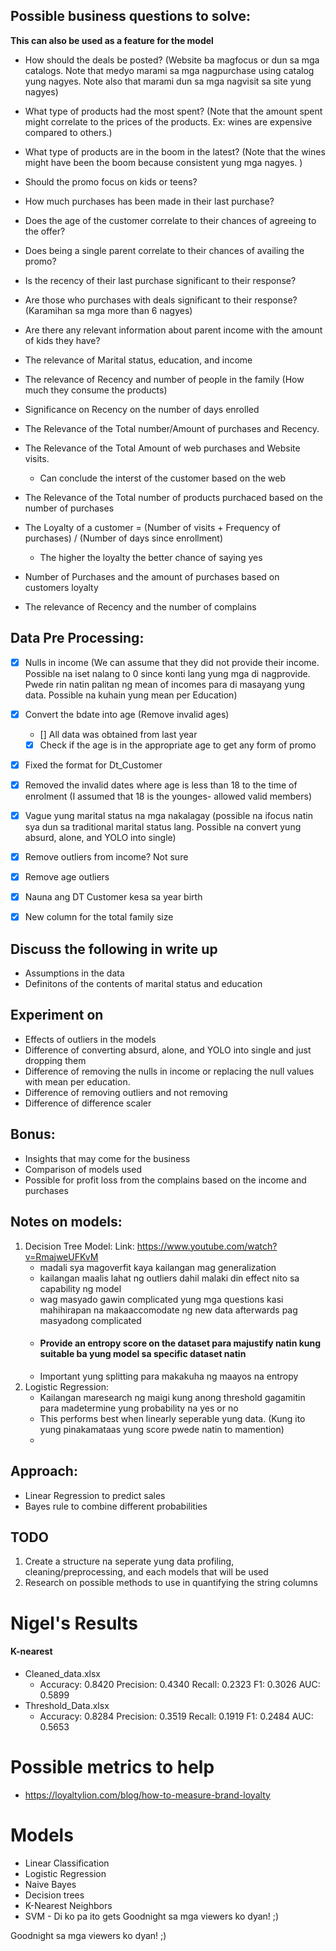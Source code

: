 ## Possible business questions to solve:

**This can also be used as a feature for the model**

- How should the deals be posted? (Website ba magfocus or dun sa mga catalogs. Note that medyo marami sa mga nagpurchase using catalog yung nagyes. Note also that marami dun sa mga nagvisit sa site yung nagyes)
- What type of products had the most spent? (Note that the amount spent might correlate to the prices of the products. Ex: wines are expensive compared to others.)
- What type of products are in the boom in the latest? (Note that the wines might have been the boom because consistent yung mga nagyes. )
- Should the promo focus on kids or teens?
- How much purchases has been made in their last purchase?
- Does the age of the customer correlate to their chances of agreeing to the offer?
- Does being a single parent correlate to their chances of availing the promo?
- Is the recency of their last purchase significant to their response?
- Are those who purchases with deals significant to their response? (Karamihan sa mga more than 6 nagyes)
- Are there any relevant information about parent income with the amount of kids they have?
- The relevance of Marital status, education, and income
- The relevance of Recency and number of people in the family (How much they consume the products)
- Significance on Recency on the number of days enrolled
- The Relevance of the Total number/Amount of purchases and Recency.
- The Relevance of the Total Amount of web purchases and Website visits.

  - Can conclude the interst of the customer based on the web
- The Relevance of the Total number of products purchaced based on the number of purchases
- The Loyalty of a customer = (Number of visits + Frequency of purchases) / (Number of days since enrollment)

  - The higher the loyalty the better chance of saying yes
- Number of Purchases and the amount of purchases based on customers loyalty
- The relevance of Recency and the number of complains

## Data Pre Processing:

- [X] Nulls in income (We can assume that they did not provide their income. Possible na iset nalang to 0 since konti lang yung mga di nagprovide. Pwede rin natin palitan ng mean of incomes para di masayang yung data. Possible na kuhain yung mean per Education)
- [X] Convert the bdate into age (Remove invalid ages)

  - [] All data was obtained from last year

  - [X] Check if the age is in the appropriate age to get any form of promo
- [X] Fixed the format for Dt_Customer
- [X] Removed the invalid dates where age is less than 18 to the time of enrolment (I assumed that 18 is the younges- allowed valid members)
- [X] Vague yung marital status na mga nakalagay (possible na ifocus natin sya dun sa traditional marital status lang. Possible na convert yung absurd, alone, and YOLO into single)
- [X] Remove outliers from income? Not sure
- [X] Remove age outliers
- [X] Nauna ang DT Customer kesa sa year birth
- [X] New column for the total family size

## Discuss the following in write up

- Assumptions in the data
- Definitons of the contents of marital status and education

## Experiment on

- Effects of outliers in the models
- Difference of converting absurd, alone, and YOLO into single and just dropping them
- Difference of removing the nulls in income or replacing the null values with mean per education.
- Difference of removing outliers and not removing
- Difference of difference scaler

## Bonus:

- Insights that may come for the business
- Comparison of models used
- Possible for profit loss from the complains based on the income and purchases

## Notes on models:

1. Decision Tree Model:
   Link: https://www.youtube.com/watch?v=RmajweUFKvM
   - madali sya magoverfit kaya kailangan mag generalization
   - kailangan maalis lahat ng outliers dahil malaki din effect nito sa capability ng model
   - wag masyado gawin complicated yung mga questions kasi mahihirapan na makaaccomodate ng new data afterwards pag masyadong complicated
   - #### Provide an entropy score on the dataset para majustify natin kung suitable ba yung model sa specific dataset natin
   - Important yung splitting para makakuha ng maayos na entropy
2. Logistic Regression:
   - Kailangan maresearch ng maigi kung anong threshold gagamitin para madetermine yung probability na yes or no
   - This performs best when linearly seperable yung data. (Kung ito yung pinakamataas yung score pwede natin to mamention)
   - 

## Approach:

- Linear Regression to predict sales
- Bayes rule to combine different probabilities

## TODO

1. Create a structure na seperate yung data profiling, cleaning/preprocessing, and each models that will be used
2. Research on possible methods to use in quantifying the string columns


# Nigel's Results

#### K-nearest

- Cleaned_data.xlsx
  - Accuracy: 0.8420
    Precision: 0.4340
    Recall: 0.2323
    F1: 0.3026
    AUC: 0.5899
- Threshold_Data.xlsx
  - Accuracy: 0.8284
    Precision: 0.3519
    Recall: 0.1919
    F1: 0.2484
    AUC: 0.5653

# Possible metrics to help

- https://loyaltylion.com/blog/how-to-measure-brand-loyalty

# Models

- Linear Classification
- Logistic Regression
- Naive Bayes
- Decision trees
- K-Nearest Neighbors
- SVM - Di ko pa ito gets
  Goodnight sa mga viewers ko dyan! ;)


Goodnight sa mga viewers ko dyan! ;)

